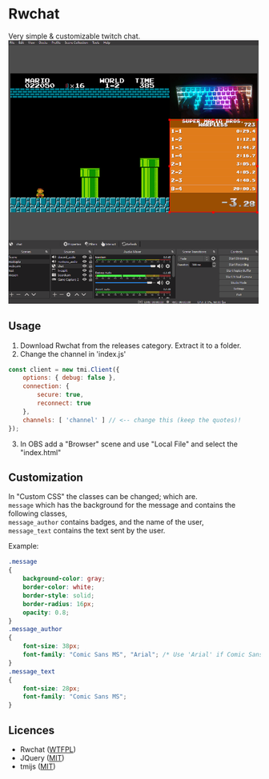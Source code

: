 # Rwchat
Very simple & customizable twitch chat.  
<img src="./images/example.gif" alt="drawing" width="500"/>

## Usage
1. Download Rwchat from the releases category. Extract it to a folder.
2. Change the channel in 'index.js'
```javascript
const client = new tmi.Client({
	options: { debug: false },
    connection: {
        secure: true,
        reconnect: true
    },
	channels: [ 'channel' ] // <-- change this (keep the quotes)!
});
```
3. In OBS add a "Browser" scene and use "Local File" and select the "index.html"

## Customization
In "Custom CSS" the classes can be changed; which are.  
``message`` which has the background for the message and contains the following classes,  
``message_author`` contains badges, and the name of the user,  
``message_text`` contains the text sent by the user.   

Example:
```css
.message
{
    background-color: gray;
    border-color: white;
    border-style: solid;
    border-radius: 16px;
    opacity: 0.8;
}
.message_author
{
    font-size: 38px;
    font-family: "Comic Sans MS", "Arial"; /* Use 'Arial' if Comic Sans wasn't found */
}
.message_text
{
    font-size: 28px;
    font-family: "Comic Sans MS";
}
```

## Licences
- Rwchat ([WTFPL](./LICENCE))
- JQuery ([MIT](https://jquery.org/license/))
- tmijs ([MIT](https://github.com/tmijs/tmi.js/blob/main/LICENSE))

